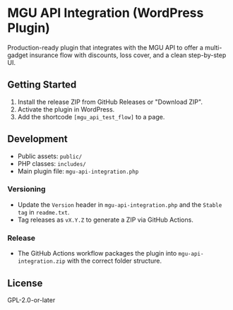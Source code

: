 # MGU API Integration (WordPress Plugin)

Production-ready plugin that integrates with the MGU API to offer a multi-gadget insurance flow with discounts, loss cover, and a clean step-by-step UI.

## Getting Started

1. Install the release ZIP from GitHub Releases or "Download ZIP".
2. Activate the plugin in WordPress.
3. Add the shortcode `[mgu_api_test_flow]` to a page.

## Development

- Public assets: `public/`
- PHP classes: `includes/`
- Main plugin file: `mgu-api-integration.php`

### Versioning
- Update the `Version` header in `mgu-api-integration.php` and the `Stable tag` in `readme.txt`.
- Tag releases as `vX.Y.Z` to generate a ZIP via GitHub Actions.

### Release
- The GitHub Actions workflow packages the plugin into `mgu-api-integration.zip` with the correct folder structure.

## License

GPL-2.0-or-later

